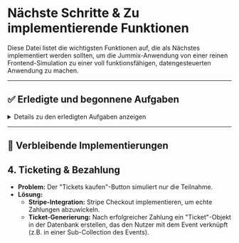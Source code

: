 # Nächste Schritte & Zu implementierende Funktionen

Diese Datei listet die wichtigsten Funktionen auf, die als Nächstes implementiert werden sollten, um die Jummix-Anwendung von einer reinen Frontend-Simulation zu einer voll funktionsfähigen, datengesteuerten Anwendung zu machen.

---

## ✅ Erledigte und begonnene Aufgaben

<details>
<summary>Details zu den erledigten Aufgaben anzeigen</summary>

- **<del>1. Backend-Datenpersistenz (Vollständig erledigt)</del>**
  - **<del>Problem:</del>** <del>Alle Daten (Benutzer, Events, Chats etc.) waren statisch und in "mock"-Objekten im Code hinterlegt.</del>
  - **<del>Lösung:</del>**
      - **<del>Datenbank eingerichtet:</del>** <del>Alle Mock-Daten wurden durch eine echte Datenbank (**Firebase Firestore**) ersetzt.</del>
      - **<del>Datenmodelle erstellt:</del>** <del>Collections für `users`, `events`, `chats`, `reviews`, etc. sind angelegt und werden genutzt.</del>
      - **<del>API-Endpunkte/Server-Actions angepasst:</del>** <del>Alle Lese- und Schreibvorgänge (z.B. Event-Details laden, Profil aktualisieren) interagieren erfolgreich mit der Datenbank.</del>

- **<del>2. Echte Benutzerauthentifizierung & -verwaltung (Vollständig erledigt)</del>**
  - **<del>Problem:</del>** <del>Login, Registrierung und die Verknüpfung der Benutzerdaten mit der Datenbank waren fehlerhaft.</del>
  - **<del>Lösung:</del>**
      - **<del>Firestore-Dokument bei Registrierung:</del>** <del>Wenn ein neuer Nutzer sich registriert, wird automatisch ein korrekt strukturiertes `user`-Dokument in Firestore mit seiner `uid` erstellt.</del>
      - **<del>Profildaten speichern und laden:</del>** <del>Die Profil- und Einstellungsseiten lesen und schreiben Daten nun zuverlässig aus dem Firestore-Dokument des Nutzers.</del>
      - **<del>Host-Status:</del>** <del>Der `isVerifiedHost`-Status ist als Feld im Firestore-Dokument des Nutzers gespeichert und kann serverseitig überprüft werden.</del>

- **<del>3. Event-Management für Hosts (Vollständig erledigt)</del>**
    - **<del>Problem:</del>** <del>Hosts konnten keine Events erstellen, bearbeiten oder verwalten.</del>
    - **<del>Lösung:</del>**
        - **<del>"Event erstellen"-Formular:</del>** <del>Ein Formular zum Erstellen von Events wurde implementiert (`/host/create-event`).</del>
        - **<del>"Event bearbeiten"-Funktion:</del>** <del>Hosts können ihre Events über eine eigene Seite (`/host/edit-event/[id]`) bearbeiten.</del>
        - **<del>Daten in Firestore speichern:</del>** <del>Neue und aktualisierte Events werden korrekt in der `events`-Collection gespeichert und sind mit der `uid` des Hosts verknüpft.</del>
        - **<del>Events im Dashboard anzeigen:</del>** <del>Das Host-Dashboard listet nun live die Events des jeweiligen Hosts aus der Datenbank auf.</del>

- **<del>5. Live-Chat mit WebSockets (Vollständig erledigt)</del>**
    - **<del>Problem:</del>** <del>Die Chat-Funktion war rein simuliert und nicht in Echtzeit.</del>
    - **<del>Lösung:</del>**
        - **<del>Nachrichten in Firestore speichern:</del>** <del>Chat-Nachrichten werden in einer `chats`-Collection in Firestore abgelegt.</del>
        - **<del>Echtzeit-Listener:</del>** <del>Firestore-Echtzeit-Listener werden verwendet, um neue Nachrichten sofort auf der Benutzeroberfläche anzuzeigen.</del>

- **<del>6. Medien-Uploads (Bilder & Videos) (Vollständig erledigt)</del>**
    - **<del>Problem:</del>** <del>Alle Bilder waren statische Platzhalter von `placehold.co`.</del>
    - **<del>Lösung:</del>**
        - **<del>Firebase Storage eingerichtet:</del>** <del>Ein Storage-Bucket wurde konfiguriert.</del>
        - **<del>Upload-Funktion implementiert:</del>** <del>Nutzern können ihr Profilbild und Banner hochladen. Die Dateien werden in Firebase Storage gespeichert und die URL im entsprechenden Firestore-Dokument hinterlegt.</del>

- **<del>7. Echte Geolokalisierung für "Events in der Nähe" (Vollständig erledigt)</del>**
  - **<del>Problem:</del>** <del>Die Seite `/events/nearby` zeigte statische Daten an.</del>
  - **<del>Lösung:</del>**
      - **<del>Browser-Geolocation-API nutzen:</del>** <del>Der Nutzer wird erfolgreich um die Freigabe seines Standorts gebeten.</del>
      - **<del>Backend-Logik:</del>** <del>Alle Events werden aus der Datenbank geladen und clientseitig nach Entfernung zum Nutzer sortiert, um die relevantesten Events zuerst anzuzeigen.</del>

- **8. Benachrichtigungssystem (UI erledigt)**
  - **Problem:** Benachrichtigungen werden nur simuliert.
  - **Lösung (Frontend erledigt):**
      - Die Benutzeroberfläche für Benachrichtigungen ist vorhanden.
      - **Noch offen (Backend):** Integration von **Firebase Cloud Messaging (FCM)** und Implementierung der serverseitigen Logik, die bei bestimmten Aktionen (z.B. Erhalt einer neuen Nachricht) eine Benachrichtigung auslöst und versendet.

</details>

---

## 🚀 Verbleibende Implementierungen

## 4. Ticketing & Bezahlung

- **Problem:** Der "Tickets kaufen"-Button simuliert nur die Teilnahme.
- **Lösung:**
    - **Stripe-Integration:** Stripe Checkout implementieren, um echte Zahlungen abzuwickeln.
    - **Ticket-Generierung:** Nach erfolgreicher Zahlung ein "Ticket"-Objekt in der Datenbank erstellen, das den Nutzer mit dem Event verknüpft (z.B. in einer Sub-Collection des Events).
